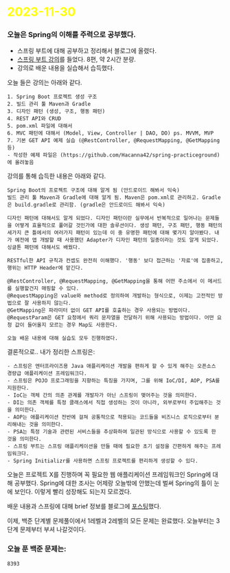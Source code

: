 # <span style="color:yellow">2023-11-30</span>

### 오늘은 Spring의 이해를 주력으로 공부했다.

- 스프링 부트에 대해 공부하고 정리해서 블로그에 올렸다.
- [스프링 부트 강의](https://youtube.com/playlist?list=PLlTylS8uB2fBOi6uzvMpojFrNe7sRmlzU&si=Ngfom0zjVCo1j9NO)를 들었다. 8편, 약 2시간 분량.
- 강의로 배운 내용을 실습해서 습득했다.

오늘 들은 강의는 아래와 같다.

```video-lectures
1. Spring Boot 프로젝트 생성 구조
2. 빌드 관리 툴 Maven과 Gradle
3. 디자인 패턴 (생성, 구조, 행동 패턴)
4. REST API와 CRUD
5. pom.xml 파일에 대해서
6. MVC 패턴에 대해서 (Model, View, Controller | DAO, DO) ps. MVVM, MVP
7. 기본 GET API 예제 실습 (@RestController, @RequestMapping, @GetMapping 등)
- 작성한 예제 파일은 (https://github.com/Hacanna42/spring-practiceground)에 올려놓음
```


강의를 통해 습득한 내용은 아래와 같다.

```
Spring Boot의 프로젝트 구조에 대해 알게 됨 (안드로이드 해봐서 익숙)
빌드 관리 툴 Maven과 Gradle에 대해 알게 됨. Maven은 pom.xml로 관리하고. Gradle은 build.gradle로 관리함. (gradle은 안드로이드 해봐서 익숙)

디자인 패턴에 대해서도 알게 되었다. 디자인 패턴이란 실무에서 반복적으로 일어나는 문제들을 어떻게 효율적으로 풀어갈 것인가에 대한 솔루션이다. 생성 패턴, 구조 패턴, 행동 패턴의 세가지 큰 틀에서의 여러가지 패턴이 있는데 이 중 유명한 패턴에 대해 몇가지 알아봤다. 내가 예전에 앱 개발할 때 사용했던 Adapter가 디자인 패턴의 일종이라는 것도 알게 되었다. 싱글톤 패턴에 대해서도 배웠다.

RESTful한 API 규칙과 컨셉도 완전히 이해했다. '행동' 보다 접근하는 '자료'에 집중하고, 행위는 HTTP Header에 맡긴다.

@RestController, @RequestMapping, @GetMapping을 통해 어떤 주소에서 이 메서드를 실행할건지 매핑할 수 있다.
@RequestMapping은 value와 method로 정의하여 개발하는 형식으로, 이제는 고전적인 방법으로 잘 사용하지 않는다.
@GetMapping은 파라미터 없이 GET API를 호출하는 경우 사용되는 방법이다.
@RequestParam은 GET 요청에서 쿼리 문자열을 전달하기 위해 사용되는 방법이다. 어떤 요청 값이 들어올지 모르는 경우 Map도 사용한다.

오늘 배운 내용에 대해 실습도 모두 진행하였다.

```


결론적으로.. 내가 정리한 스프링은:

```spring
- 스프링은 엔터프라이즈용 Java 애플리케이션 개발을 편하게 할 수 있게 해주는 오픈소스 경량급 애플리케이션 프레임워크다.
- 스프링은 POJO 프로그래밍을 지향하는 특징을 가지며, 그를 위해 IoC/DI, AOP, PSA를 지원한다.
- IoC는 객체 간의 의존 관계를 개발자가 아닌 스프링이 맺어주는 것을 의미한다.
- DI는 의존 객체를 특정 클래스에서 직접 생성하는 것이 아니라, 외부로부터 주입해주는 것을 의미한다.
- AOP는 애플리케이션 전반에 걸쳐 공통적으로 적용되는 코드들을 비즈니스 로직으로부터 분리해내는 것을 의미한다.
- PSA는 특정 기술과 관련된 서비스들을 추상화하여 일관된 방식으로 사용할 수 있도록 한 것을 의미한다.
- 스프링 부트는 스프링 애플리케이션을 만들 때에 필요한 초기 설정을 간편하게 해주는 프레임워크다.
- Spring Initializr를 사용하면 스프링 프로젝트를 편리하게 생성할 수 있다.
```


오늘은 프로젝트 X를 진행하며 꼭 필요한 웹 애플리케이션 프레임워크인 Spring에 대해 공부했다.
Spring에 대한 조사는 어제랑 오늘밖에 안했는데 벌써 Spring의 틀이 눈에 보인다. 이렇게 빨리 성장해도 되는지 모르겠다.

배운 내용과 스프링에 대해 brief 정보를 블로그에 [포스팅](https://hacanna42.tistory.com/176)했다.

이제, 백준 단계별 문제풀이에서 1레벨과 2레벨의 모든 문제는 완료했다. 오늘부터는 3단계 문제부터 부셔 나갈것이다.

### 오늘 푼 백준 문제는:
```level3
8393 
```

